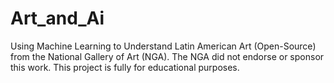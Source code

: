 # Art_and_Ai
Using Machine Learning to Understand Latin American Art (Open-Source) from the National Gallery of Art (NGA). The NGA did not endorse or sponsor this work. This project is fully for educational purposes. 
